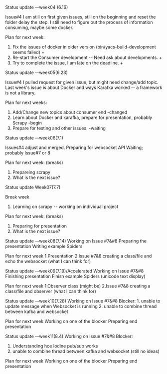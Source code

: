 Status update  --week04 (6.16)

Issue#4
I am still on first given issues, still on the beginning and reset the folder delay the step.
I still need to figure out the process of information consuming, maybe some docker.

Plan for next week:
1. Fix the issues of docker in older version (bin/yacs-build-development seems failed) +
2. Re-start the Consumer development -- Need ask about developments. +
3. Try to complete the issue, I am late on the deadline. +

Status update --week05(6.23)

Issue#4 
I pulled request for given issue, but might need change/add topic.
Last week's issue is about Docker and ways Karafka worked -- a framework is not a library.

Plan for next weeks:
1. Add/Change new topics about consumer end -changed
2. Learn about Docker and karafka, prepare for presentation, probably Scrapy -begin
3. Prepare for testing and other issues. -waiting 

Status update --week06(7.1)

Issues#4 adjust and merged.
Preparing for websocket API
Waiting; probably Issue#7 or 8

Plan for next week: (breaks)
1. Prepareing scrapy 
2. What is the next issue?

Status update Week07(7.7)

Break week 
1. Learning on scrapy -- working on individual project 

Plan for next week: (breaks)
1. Preparing for presentation
2. What is the next issue?

Status update --week08(7.14)
Working on Issue #7&#8
Preparing the presentation 
Writing example Spiders

Plan for next week
1.Presentation
2.Issue #7&8 creating a class/file and echo the websocket (what I can think for) 

Status update --week09(7.19)/Accelerated 
Working on Issue #7&#8
Finishing presentation 
Finish example Spiders (unicode text display)

Plan for next week
1.Observer class (might be)
2.Issue #7&8 creating a class/file and observer (what I can think for) 

Status update --week10(7.28)
Working on Issue #7&#8
Blocker: 1. unable to update message when Websocket is running
2. unable to combine thread between kafka and websocket

Plan for next week
Working on one of the blocker
Preparing end presentation 

Status update --week11(8.4)
Working on Issue #7&#8
Blocker: 
1. Understanding hoe Iodine pub/sub works
2. unable to combine thread between kafka and websocket (still no ideas)

Plan for next week
Working on one of the blocker
Preparing end presentation 

